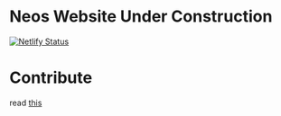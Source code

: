 # Neos Website Under Construction 

[![Netlify Status](https://api.netlify.com/api/v1/badges/c7b97d14-5263-4742-a732-8fca555638cd/deploy-status)](https://app.netlify.com/sites/neos-20/deploys)

# Contribute

read [this](https://github.com/neos-20/neos-20.github.io/blob/main/git.md)
